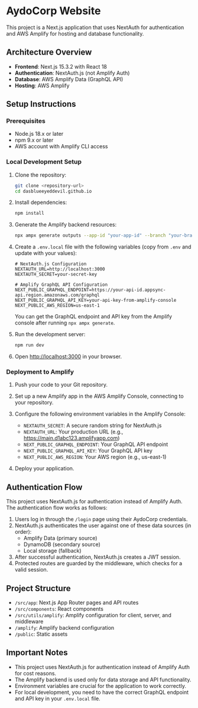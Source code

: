 # AydoCorp Website

This project is a Next.js application that uses NextAuth for authentication and AWS Amplify for hosting and database functionality.

## Architecture Overview

- **Frontend**: Next.js 15.3.2 with React 18
- **Authentication**: NextAuth.js (not Amplify Auth)
- **Database**: AWS Amplify Data (GraphQL API)
- **Hosting**: AWS Amplify

## Setup Instructions

### Prerequisites

- Node.js 18.x or later
- npm 9.x or later
- AWS account with Amplify CLI access

### Local Development Setup

1. Clone the repository:
   ```bash
   git clone <repository-url>
   cd dasblueeyeddevil.github.io
   ```

2. Install dependencies:
   ```bash
   npm install
   ```

3. Generate the Amplify backend resources:
   ```bash
   npx ampx generate outputs --app-id "your-app-id" --branch "your-branch"
   ```

4. Create a `.env.local` file with the following variables (copy from `.env` and update with your values):
   ```
   # NextAuth.js Configuration
   NEXTAUTH_URL=http://localhost:3000
   NEXTAUTH_SECRET=your-secret-key

   # Amplify GraphQL API Configuration
   NEXT_PUBLIC_GRAPHQL_ENDPOINT=https://your-api-id.appsync-api.region.amazonaws.com/graphql
   NEXT_PUBLIC_GRAPHQL_API_KEY=your-api-key-from-amplify-console
   NEXT_PUBLIC_AWS_REGION=us-east-1
   ```

   You can get the GraphQL endpoint and API key from the Amplify console after running `npx ampx generate`.

6. Run the development server:
   ```bash
   npm run dev
   ```

7. Open [http://localhost:3000](http://localhost:3000) in your browser.

### Deployment to Amplify

1. Push your code to your Git repository.

2. Set up a new Amplify app in the AWS Amplify Console, connecting to your repository.

3. Configure the following environment variables in the Amplify Console:
   - `NEXTAUTH_SECRET`: A secure random string for NextAuth.js
   - `NEXTAUTH_URL`: Your production URL (e.g., https://main.d1abc123.amplifyapp.com)
   - `NEXT_PUBLIC_GRAPHQL_ENDPOINT`: Your GraphQL API endpoint
   - `NEXT_PUBLIC_GRAPHQL_API_KEY`: Your GraphQL API key
   - `NEXT_PUBLIC_AWS_REGION`: Your AWS region (e.g., us-east-1)

4. Deploy your application.

## Authentication Flow

This project uses NextAuth.js for authentication instead of Amplify Auth. The authentication flow works as follows:

1. Users log in through the `/login` page using their AydoCorp credentials.
2. NextAuth.js authenticates the user against one of these data sources (in order):
   - Amplify Data (primary source)
   - DynamoDB (secondary source)
   - Local storage (fallback)
3. After successful authentication, NextAuth.js creates a JWT session.
4. Protected routes are guarded by the middleware, which checks for a valid session.

## Project Structure

- `/src/app`: Next.js App Router pages and API routes
- `/src/components`: React components
- `/src/utils/amplify`: Amplify configuration for client, server, and middleware
- `/amplify`: Amplify backend configuration
- `/public`: Static assets

## Important Notes

- This project uses NextAuth.js for authentication instead of Amplify Auth for cost reasons.
- The Amplify backend is used only for data storage and API functionality.
- Environment variables are crucial for the application to work correctly.
- For local development, you need to have the correct GraphQL endpoint and API key in your `.env.local` file.

